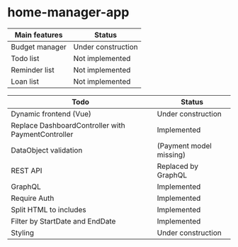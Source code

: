 # home-manager-app

| Main features | Status|
| ------ | ------ |
| Budget manager| Under construction|
| Todo list | Not implemented|
| Reminder list | Not implemented |
| Loan list| Not implemented |

| Todo| Status|
| ------ | ------ |
| Dynamic frontend (Vue)| Under construction|
| Replace DashboardController with PaymentController | Implemented |
| DataObject validation | (Payment model missing) |
| REST API| Replaced by GraphQL |
| GraphQL | Implemented
| Require Auth | Implemented |
| Split HTML to includes | Implemented |
| Filter by StartDate and EndDate | Implemented |
| Styling | Under construction |
